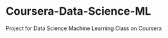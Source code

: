 Coursera-Data-Science-ML
========================

Project for Data Science Machine Learning Class on Coursera
